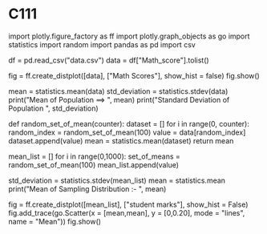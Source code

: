 # C111

import plotly.figure_factory as ff
import plotly.graph_objects as go
import statistics
import random
import pandas as pd
import csv

df = pd.read_csv("data.csv")
data = df["Math_score"].tolist()

fig = ff.create_distplot([data], ["Math Scores"], show_hist = false)
fig.show()

mean = statistics.mean(data)
std_deviation = statistics.stdev(data)
print("Mean of Population ==> ", mean)
print("Standard Deviation of Population ", std_deviation)


def random_set_of_mean(counter):
  dataset = []
  for i in range(0, counter):
    random_index = random_set_of_mean(100)
    value = data[random_index]
    dataset.append(value)
  mean = statistics.mean(dataset)
  return mean

mean_list = []
for i in range(0,1000):
  set_of_means = random_set_of_mean(100)
  mean_list.append(value)

std_deviation = statistics.stdev(mean_list)
mean = statistics.mean
print("Mean of Sampling Distribution :- ", mean)



fig = ff.create_distplot([mean_list], ["student marks"], show_hist = False)
fig.add_trace(go.Scatter(x = [mean,mean], y = [0,0.20], mode = "lines", name = "Mean"))
fig.show()
